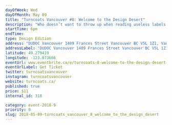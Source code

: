```yaml
---
dayOfWeek: Wed
dayOfMonth: May 09
title: "Turncoats Vancouver #8: Welcome to the Design Desert"
description: "Who doesn’t want to throw up when reading useless labels like “most liveable city”, “greenest city”, or “hotspot for sustainable design”? Nothing can cover up the harsh reality: If not for its famed geography and picturesque surroundings, Vancouver would be a third or fourth tier city. Where are the buildings and public spaces that are artful, intelligent and innovative? Where are the ideas? Design isn’t valued here. We’re thirsty for an oasis in this design desert!"
startTime: 6pm 
endTime: 
type: Design Edition
address: "DUDOC Vancouver 1489 Frances Street Vancouver BC V5L 1Z1, Vancouver, BC, Canada"
addressLabel: "DUDOC Vancouver 1489 Frances Street Vancouver BC V5L 1Z1"
latitude: 49.279419
longitude: -123.073666
eventUrl: www.eventbrite.ca/e/turncoats-8-welcome-to-the-design-desert-tickets-44753225101
eventUrlLabel: Get Ticket
twitter: turncoatsvancouver
instagram: turncoatsvancouver
website: turncoats.ca/
published: true
price: $11
internal_id: 318

category: event-2018-9
priority: 0
slug: 2018-05-09-turncoats_vancouver_8_welcome_to_the_design_desert
---
```

